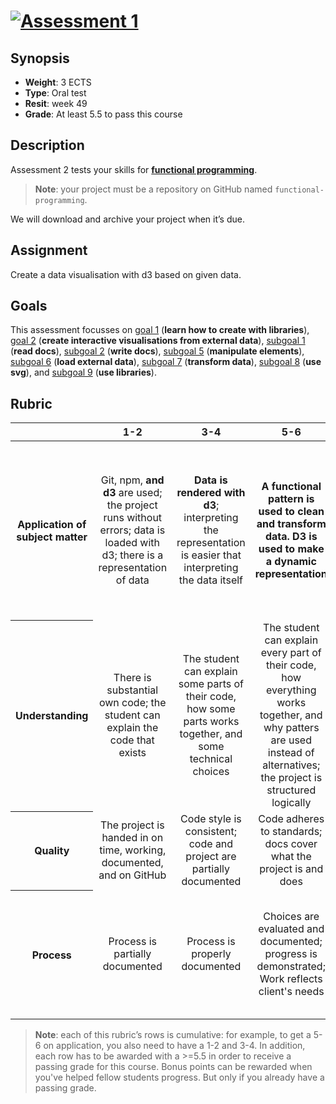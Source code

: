 # [![Assessment 1][banner]][fp]

## Synopsis

*   **Weight**: 3 ECTS
*   **Type**: Oral test
*   **Resit**: week 49
*   **Grade**: At least 5.5 to pass this course

## Description

Assessment 2 tests your skills for [**functional programming**][fp].

> **Note**: your project must be a repository on GitHub named `functional-programming`.

We will download and archive your project when it’s due.

## Assignment

Create a data visualisation with d3 based on given data.

## Goals

This assessment focusses on [goal 1][g1] (**learn how to create with
libraries**), [goal 2][g2] (**create interactive visualisations from external
data**), [subgoal 1][s1] (**read docs**), [subgoal 2][s2] (**write docs**),
[subgoal 5][s5] (**manipulate elements**), [subgoal 6][s6] (**load external
data**), [subgoal 7][s7] (**transform data**), [subgoal 8][s8] (**use svg**),
and [subgoal 9][s9] (**use libraries**).

## Rubric

<!--lint disable no-html maximum-line-length-->

<table>
  <thead>
    <tr>
      <th></th>
      <th><strong>1-2</strong></th>
      <th><strong>3-4</strong></th>
      <th><strong>5-6</strong></th>
      <th><strong>7-8</strong></th>
      <th><strong>9-10</strong></th>
    </tr>
  </thead>
  <tbody>
    <tr>
      <th align="center" scope="row"><strong>Application</strong> of subject matter</th>
      <td align="center">Git, npm, <strong>and d3</strong> are used; the project runs without errors; data is loaded with d3; there is a representation of data</td>
      <td align="center"><strong>Data is rendered with d3</strong>; interpreting the representation is easier that interpreting the data itself</td>
      <td align="center"><strong>A functional pattern is used to clean and transform data. D3 is used to make a dynamic representation</strong></td>
      <td align="center">Representation and <strong>use of d3</strong> go beyond an example: there are self-built additions</td>
      <td align="center">😱<br>The way the student applies subject matter  is more advanced than what they were taught in class; let’s switch places</td>
    </tr>
    <tr>
      <th align="center" scope="row">Understanding</th>
      <td align="center">There is substantial own code; the student can explain the code that exists</td>
      <td align="center">The student can explain some parts of their code, how some parts works together, and some technical choices</td>
      <td align="center">The student can explain every part of their code, how everything works together, and why patters are used instead of alternatives; the project is structured logically</td>
      <td align="center">The project is complex but can easily be understood; alternatives to patterns covered in class was used that were great choices</td>
      <td align="center">🤓<br>The student deeply understands JavaScript and a geeky / nerdy conversation can be held about this</td>
    </tr>
    <tr>
      <th align="center" scope="row">Quality</th>
      <td align="center">The project is handed in on time, working, documented, and on GitHub</td>
      <td align="center">Code style is consistent; code and project  are partially documented</td>
      <td align="center">Code adheres to standards; docs cover what the project is and does</td>
      <td align="center">Code quality is good and enforced; docs are useful and professional</td>
      <td align="center">📚<br>Code and docs both read like great books</td>
    </tr>
    <tr>
      <th align="center" scope="row">Process</th>
      <td align="center">Process is partially documented</td>
      <td align="center">Process is properly documented</td>
      <td align="center">Choices are evaluated and documented; progress is demonstrated; Work reflects client's needs</td>
      <td align="center">Significant progress or iterations are demonstrated; Client is happy with the work</td>
      <td align="center">💪<br>What you did this course is amazing; Teachers and client are in awe of your progress</td>
    </tr>
  </tbody>
</table>

> **Note**: each of this rubric’s rows is cumulative: for example, to get a 5-6
> on application, you also need to have a 1-2 and 3-4. In addition, each row has to be awarded with a >=5.5 in order to receive a passing grade for this course.
> Bonus points can be rewarded when you've helped fellow students progress. But only if you already have a passing grade.

<!--lint enable no-html maximum-line-length-->

[banner]: https://cdn.jsdelivr.net/gh/cmda-tt/logo@d3abd8b1/banner-assessment-1.svg

[fp]: ./readme.md

[g1]: ../readme.md#goal-1

[g2]: ../readme.md#goal-2

[s1]: ../readme.md#subgoal-1

[s2]: ../readme.md#subgoal-2

[s5]: ../readme.md#subgoal-5

[s6]: ../readme.md#subgoal-6

[s7]: ../readme.md#subgoal-7

[s8]: ../readme.md#subgoal-8

[s9]: ../readme.md#subgoal-9